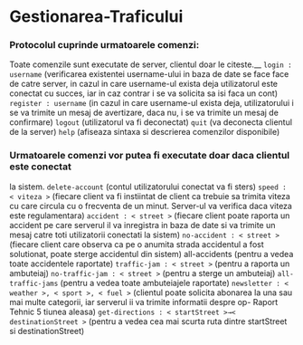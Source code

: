 # Gestionarea-Traficului
### Protocolul cuprinde urmatoarele comenzi:
Toate comenzile sunt executate de server, clientul doar le citeste.__
`login : username` (verificarea existentei username-ului in baza de date se face
face de catre server, in cazul in care username-ul exista deja utilizatorul este
conectat cu succes, iar in caz contrar i se va solicita sa isi faca un cont)
`register : username` (in cazul in care username-ul exista deja, utilizatorului
i se va trimite un mesaj de avertizare, daca nu, i se va trimite un mesaj de
confirmare)
`logout` (utilizatorul va fi deconectat)
`quit` (va deconecta clientul de la server)
`help` (afiseaza sintaxa si descrierea comenzilor disponibile)
### Urmatoarele comenzi vor putea fi executate doar daca clientul este conectat
la sistem.
`delete-account` (contul utilizatorului conectat va fi sters)
`speed : < viteza >` (fiecare client va fi instiintat de client ca trebuie sa trimita viteza cu care circula cu o frecventa de un minut. Server-ul va verifica daca
viteza este regulamentara)
`accident : < street >` (fiecare client poate raporta un accident pe care serverul il va inregistra in baza de date si va trimite un mesaj catre toti utilizatorii
conectati la sistem)
`no-accident : < street >` (fiecare client care observa ca pe o anumita strada
accidentul a fost solutionat, poate sterge accidentul din sistem)
all-accidents (pentru a vedea toate accidentele raportate)
`traffic-jam : < street >` (pentru a raporta un ambuteiaj)
`no-traffic-jam : < street >` (pentru a sterge un ambuteiaj)
`all-traffic-jams` (pentru a vedea toate ambuteiajele raportate)
`newsletter : < weather >, < sport >, < fuel >` (clientul poate solicita abonarea
la una sau mai multe categorii, iar serverul ii va trimite informatii despre op-
Raport Tehnic 5
tiunea aleasa)
`get-directions : < startStreet >→< destinationStreet >` (pentru a vedea
cea mai scurta ruta dintre startStreet si destinationStreet)
